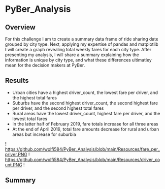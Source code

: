 # PyBer_Analysis
## Overview
For this challenge I am to create a summary data frame of ride sharing date grouped by city type. Next, applying my expertise of pandas and matplotlib I will create a graph revealing total weekly fares for each city type. After presenting my analysis, I will share a summary explaining how the information is unique by city type, and what these differences ultimatley mean for the decision makers at PyBer.

## Results
- Urban cities have a highest driver_count, the lowest fare per driver, and the highest total fares
- Suburbs have the second highest driver_count, the second highest fare per driver, and the second highest total fares
- Rural areas have the lowest driver_count, highest fare per driver, and the lowest total fares
- In the latter half of February 2019, fare totals increase for all three areas
- At the end of April 2019, total fare amounts decrease for rural and urban areas but increase for suburbia

! https://github.com/wolfi584/PyBer_Analysis/blob/main/Resources/fare_per_priver.PNG
! https://github.com/wolfi584/PyBer_Analysis/blob/main/Resources/driver_count.PNG
! 
## Summary
